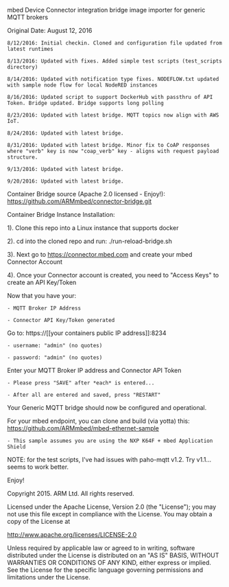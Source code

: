 mbed Device Connector integration bridge image importer for generic MQTT brokers

Original Date: August 12, 2016

    8/12/2016: Initial checkin. Cloned and configuration file updated from latest runtimes  

    8/13/2016: Updated with fixes. Added simple test scripts (test_scripts directory)

    8/14/2016: Updated with notification type fixes. NODEFLOW.txt updated with sample node flow for local NodeRED instances

    8/16/2016: Updated script to support DockerHub with passthru of API Token. Bridge updated. Bridge supports long polling

    8/23/2016: Updated with latest bridge. MQTT topics now align with AWS IoT.

    8/24/2016: Updated with latest bridge. 

    8/31/2016: Updated with latest bridge. Minor fix to CoAP responses where "verb" key is now "coap_verb" key - aligns with request payload structure.

    9/13/2016: Updated with latest bridge.

    9/20/2016: Updated with latest bridge.

Container Bridge source (Apache 2.0 licensed - Enjoy!): https://github.com/ARMmbed/connector-bridge.git
 

Container Bridge Instance Installation:

1). Clone this repo into a Linux instance that supports docker

2). cd into the cloned repo and run: ./run-reload-bridge.sh

3). Next go to https://connector.mbed.com and create your mbed Connector Account

4). Once your Connector account is created, you need to "Access Keys" to create an API Key/Token

Now that you have your:

    - MQTT Broker IP Address 

    - Connector API Key/Token generated

Go to:  https://[[your containers public IP address]]:8234

    - username: "admin" (no quotes)

    - password: "admin" (no quotes)

Enter your MQTT Broker IP address and Connector API Token

    - Please press "SAVE" after *each* is entered... 

    - After all are entered and saved, press "RESTART"

Your Generic MQTT bridge should now be configured and operational. 

For your mbed endpoint, you can clone and build (via yotta) this: https://github.com/ARMmbed/mbed-ethernet-sample

    - This sample assumes you are using the NXP K64F + mbed Application Shield

NOTE: for the test scripts, I've had issues with paho-mqtt v1.2. Try v1.1... seems to work better.

Enjoy!

Copyright 2015. ARM Ltd. All rights reserved.

Licensed under the Apache License, Version 2.0 (the "License");
you may not use this file except in compliance with the License.
You may obtain a copy of the License at

   http://www.apache.org/licenses/LICENSE-2.0

Unless required by applicable law or agreed to in writing, software
distributed under the License is distributed on an "AS IS" BASIS,
WITHOUT WARRANTIES OR CONDITIONS OF ANY KIND, either express or implied.
See the License for the specific language governing permissions and
limitations under the License. 
